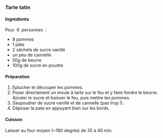 ### Tarte tatin

#### Ingrédients
Pour 6 personnes :  
- 8 pommes  
- 1 pâte  
- 2 sâchets de sucre vanillé  
- un peu de cannelle  
- 50g de beurre  
- 100g de sucre en poudre

#### Préparation
1. Eplucher et découper les pommes. 
2. Poser directement un moule à tarte sur le feu et y faire fondre le beurre. Ajouter le sucre et baisser le feu, puis mettre les pommes. 
3. Saupoudrer de sucre vanillé et de cannelle (pas trop !).
4. Déposer la pate en appuyant bien sur les bords. 
  
#### Cuisson
Laisser au four moyen (~180 degrés) de 35 à 40 min.